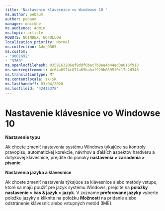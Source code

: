 ```yaml
---
title: 'Nastavenie klávesnice vo Windowse 10 '
ms.author: pebaum
author: pebaum
manager: mnirkhe
ms.audience: Admin
ms.topic: article
ROBOTS: NOINDEX, NOFOLLOW
localization_priority: Normal
ms.collection: Adm_O365
ms.custom:
- "9001692"
- "3769"
ms.openlocfilehash: 0359163206ef9ddf0bac7b0ee4b44ed3a016f918
ms.sourcegitcommit: 4c64a8974c87fa69babaf920b0895f0c17c2d346
ms.translationtype: MT
ms.contentlocale: sk-SK
ms.lasthandoff: 03/04/2020
ms.locfileid: "42415378"
---
```

# <a name="keyboard-settings-in-windows-10"></a>Nastavenie klávesnice vo Windowse 10

**Nastavenie typu**

Ak chcete zmeniť nastavenia systému Windows týkajúce sa kontroly pravopisu, automatickej korekcie, návrhov a ďalších aspektov hardvéru a dotykovej klávesnice, prejdite do ponuky **nastavenia > zariadenia > písanie**. 

**Nastavenia jazyka a klávesnice**

Ak chcete zmeniť nastavenia týkajúce sa klávesnice alebo metódy vstupu, ktoré sa majú použiť pre jazyk systému Windows, prejdite na **položky nastavenie > čas & jazyk > jazyk**. V zozname **preferované jazyky** vyberte položku jazyky a kliknite na položku **Možnosti** na pridanie alebo odstránenie klávesníc alebo vstupných metód (IME).
